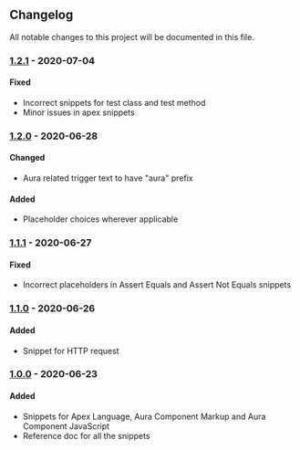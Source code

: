 ## Changelog
All notable changes to this project will be documented in this file.

### [1.2.1] - 2020-07-04
#### Fixed
- Incorrect snippets for test class and test method
- Minor issues in apex snippets

### [1.2.0] - 2020-06-28
#### Changed
- Aura related trigger text to have "aura" prefix 
#### Added
- Placeholder choices wherever applicable

### [1.1.1] - 2020-06-27
#### Fixed
- Incorrect placeholders in Assert Equals and Assert Not Equals snippets

### [1.1.0] - 2020-06-26
#### Added
- Snippet for HTTP request

### [1.0.0] - 2020-06-23
#### Added
- Snippets for Apex Language, Aura Component Markup and Aura Component JavaScript
- Reference doc for all the snippets

[1.0.0]: https://github.com/meajinkya/salesforce-snippets/releases/tag/v1.0.0
[1.1.0]: https://github.com/meajinkya/salesforce-snippets/releases/tag/v1.1.0
[1.1.1]: https://github.com/meajinkya/salesforce-snippets/releases/tag/v1.1.1
[1.2.0]: https://github.com/meajinkya/salesforce-snippets/releases/tag/v1.2.0
[1.2.1]: https://github.com/meajinkya/salesforce-snippets/releases/tag/v1.2.1